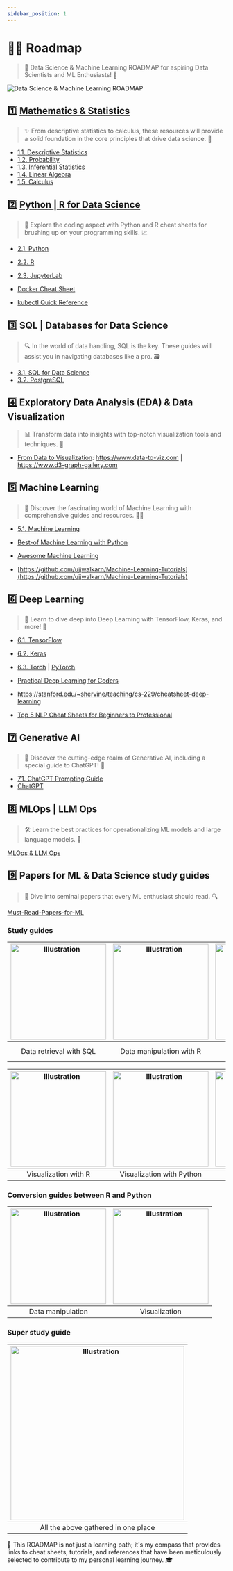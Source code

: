 ```yaml
---
sidebar_position: 1
---
```


# 🧑‍🎓 Roadmap

> 🚀 Data Science & Machine Learning ROADMAP for aspiring Data Scientists and ML Enthusiasts! 🌟

![Data Science & Machine Learning ROADMAP](/img/data-science/Data-Science-Machine-Learning-ROADMAP.gif)

## 1️⃣ [Mathematics & Statistics](./mathematics-statistics.md)

> ✨ From descriptive statistics to calculus, these resources will provide a solid foundation in the core principles that drive data science. 🔢

* [1.1. Descriptive Statistics](https://github.com/nnthanh101/Machine-Learning/blob/main/references/cheat-sheets/1.1.Descriptive_Statistics.pdf)
* [1.2. Probability](https://github.com/nnthanh101/Machine-Learning/blob/main/references/cheat-sheets/1.2.Probability.pdf)
* [1.3. Inferential Statistics](https://github.com/nnthanh101/Machine-Learning/blob/main/references/cheat-sheets/1.3.MIT-Statistics.pdf)
* [1.4. Linear Algebra](https://github.com/nnthanh101/Machine-Learning/blob/main/references/cheat-sheets/1.4.Linear-Algebra.pdf)
* [1.5. Calculus](https://github.com/nnthanh101/Machine-Learning/blob/main/references/cheat-sheets/1.5.Calculus.pdf) 

## 2️⃣ [Python | R for Data Science](./python-r.md)

> 🐍 Explore the coding aspect with Python and R cheat sheets for brushing up on your programming skills. 📈

* [2.1. Python](https://github.com/nnthanh101/Machine-Learning/blob/main/references/cheat-sheets/2.1.Python.pdf)
* [2.2. R](https://github.com/nnthanh101/Machine-Learning/blob/main/references/cheat-sheets/2.2.R.pdf)
* [2.3. JupyterLab](https://github.com/nnthanh101/Machine-Learning/blob/main/references/cheat-sheets/2.3.JupyterLab)

* [Docker Cheat Sheet](https://dockerlabs.collabnix.com/docker/cheatsheet/)
* [kubectl Quick Reference](https://kubernetes.io/docs/reference/kubectl/quick-reference/)

## 3️⃣ SQL | Databases for Data Science

> 🔍 In the world of data handling, SQL is the key. These guides will assist you in navigating databases like a pro. 🗃️

* [3.1. SQL for Data Science](https://github.com/nnthanh101/Machine-Learning/blob/main/references/cheat-sheets/3.1.SQL_for_Data_Science.pdf)
* [3.2. PostgreSQL](https://github.com/nnthanh101/Machine-Learning/blob/main/references/cheat-sheets/3.2.PostgreSQL.pdf)

## 4️⃣ Exploratory Data Analysis (EDA) & Data Visualization

> 📊 Transform data into insights with top-notch visualization tools and techniques. 🎨


* [From Data to Visualization](https://github.com/holtzy/data_to_viz): https://www.data-to-viz.com | https://www.d3-graph-gallery.com

## 5️⃣ Machine Learning

> 🤖 Discover the fascinating world of Machine Learning with comprehensive guides and resources. 🧑‍🎓

* [5.1. Machine Learning](https://github.com/nnthanh101/Machine-Learning/blob/main/references/cheat-sheets/5.1.Machine-Learning.pdf)

* [Best-of Machine Learning with Python](https://github.com/ml-tooling/best-of-ml-python)
* [Awesome Machine Learning](https://github.com/josephmisiti/awesome-machine-learning)
* [https://github.com/ujjwalkarn/Machine-Learning-Tutorials](https://github.com/ujjwalkarn/Machine-Learning-Tutorials)

## 6️⃣ Deep Learning

> 🌌 Learn to dive deep into Deep Learning with TensorFlow, Keras, and more! 🧠

* [6.1. TensorFlow](https://github.com/nnthanh101/Machine-Learning/blob/main/references/cheat-sheets/6.1.TensorFlow.pdf)
* [6.2. Keras](https://github.com/nnthanh101/Machine-Learning/blob/main/references/cheat-sheets/6.2.Keras.pdf)
* [6.3. Torch](https://github.com/nnthanh101/Machine-Learning/blob/main/references/cheat-sheets/6.3.Torch.pdf) | [PyTorch](https://www.learnpytorch.io/pytorch_cheatsheet/)


* [Practical Deep Learning for Coders](https://course.fast.ai/)

* https://stanford.edu/~shervine/teaching/cs-229/cheatsheet-deep-learning
* [Top 5 NLP Cheat Sheets for Beginners to Professional](https://www.kdnuggets.com/2022/12/top-5-nlp-cheat-sheets-beginners-professional.html)

## 7️⃣ Generative AI

> 🤯 Discover the cutting-edge realm of Generative AI, including a special guide to ChatGPT! 💬

* [7.1. ChatGPT Prompting Guide](https://github.com/nnthanh101/Machine-Learning/blob/main/references/cheat-sheets/7.1.ChatGPT-Prompting-Guide.pdf)
* [ChatGPT](https://quickref.me/chatgpt.html)

##  8️⃣ MLOps | LLM Ops

> 🛠️ Learn the best practices for operationalizing ML models and large language models. 🔄

[MLOps & LLM Ops](data-science/mlops.md)

## 9️⃣ Papers for ML & Data Science study guides

> 📜 Dive into seminal papers that every ML enthusiast should read. 🔍

[Must-Read-Papers-for-ML](./README.must-read-papers-for-ml.md)

> 

### Study guides
|<a href="https://github.com/nnthanh101/Machine-Learning/blob/main/references/study-guide/study-guide-data-retrieval-with-sql.pdf"><img src="https://www.mit.edu/~amidi/teaching/data-science-tools/illustrations/cover/en-001.png" alt="Illustration" width="220px"/></a>|<a href="https://github.com/nnthanh101/Machine-Learning/blob/main/references/study-guide/study-guide-data-manipulation-with-r.pdf"><img src="https://www.mit.edu/~amidi/teaching/data-science-tools/illustrations/cover/en-002.png" alt="Illustration" width="220px"/></a>|<a href="https://github.com/nnthanh101/Machine-Learning/blob/main/references/study-guide/study-guide-data-manipulation-with-python.pdf"><img src="https://www.mit.edu/~amidi/teaching/data-science-tools/illustrations/cover/en-003.png" alt="Illustration" width="220px"/></a>|
|:--:|:--:|:--:|
|Data retrieval with SQL|Data manipulation with R|Data manipulation with Python|

|<a href="https://github.com/nnthanh101/Machine-Learning/blob/main/references/study-guide/study-guide-data-visualization-with-r.pdf"><img src="https://www.mit.edu/~amidi/teaching/data-science-tools/illustrations/cover/en-004.png" alt="Illustration" width="220px"/></a>|<a href="https://github.com/nnthanh101/Machine-Learning/blob/main/references/study-guide/study-guide-data-visualization-with-python.pdf"><img src="https://www.mit.edu/~amidi/teaching/data-science-tools/illustrations/cover/en-005.png" alt="Illustration" width="220px"/></a>|<a href="https://github.com/nnthanh101/Machine-Learning/blob/main/references/study-guide/study-guide-engineering-productivity-tips.pdf"><img src="https://www.mit.edu/~amidi/teaching/data-science-tools/illustrations/cover/en-006.png" alt="Illustration" width="220px"/></a>|
|:--:|:--:|:--:|
|Visualization with R|Visualization with Python|Engineering tips|

### Conversion guides between R and Python
|<a href="https://github.com/nnthanh101/Machine-Learning/blob/main/references/study-guide/conversion-guide-r-python-data-manipulation.pdf"><img src="https://www.mit.edu/~amidi/teaching/data-science-tools/illustrations/cover/en-007.png" alt="Illustration" width="220px"/></a>|<a href="https://github.com/nnthanh101/Machine-Learning/blob/main/references/study-guide/conversion-guide-r-python-data-visualization.pdf"><img src="https://www.mit.edu/~amidi/teaching/data-science-tools/illustrations/cover/en-008.png" alt="Illustration" width="220px"/></a>|
|:--:|:--:|
|Data manipulation|Visualization|

### Super study guide
|<a href="https://github.com/nnthanh101/Machine-Learning/blob/main/references/study-guide/super-study-guide-data-science-tools.pdf"><img src="https://www.mit.edu/~amidi/teaching/data-science-tools/illustrations/cover/en-009.png" alt="Illustration" width="400px"/></a>|
|:--:|
|All the above gathered in one place|

🧭 This ROADMAP is not just a learning path; it's my compass that provides links to cheat sheets, tutorials, and references that have been meticulously selected to contribute to my personal learning journey. 🎓